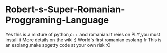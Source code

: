 # Robert-s-Super-Romanian-Proggraming-Language
Yes this is a mixture of python,c++ and romanian.It reies on PLY,you must install it
More details on the wiki :)
World's first romanian esolang fr
This is an esolang,make spgetty code at your own risk :O
